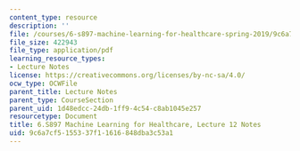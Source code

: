 ```yaml
---
content_type: resource
description: ''
file: /courses/6-s897-machine-learning-for-healthcare-spring-2019/9c6a7cf5155337f11616848dba3c53a1_MIT6_S897S19_lec12note.pdf
file_size: 422943
file_type: application/pdf
learning_resource_types:
- Lecture Notes
license: https://creativecommons.org/licenses/by-nc-sa/4.0/
ocw_type: OCWFile
parent_title: Lecture Notes
parent_type: CourseSection
parent_uid: 1d48edcc-24db-1ff9-4c54-c8ab1045e257
resourcetype: Document
title: 6.S897 Machine Learning for Healthcare, Lecture 12 Notes
uid: 9c6a7cf5-1553-37f1-1616-848dba3c53a1
---
```


